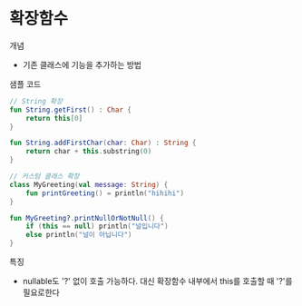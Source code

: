 # 확장함수
개념
- 기존 클래스에 기능을 추가하는 방법

샘플 코드
```kotlin
// String 확장
fun String.getFirst() : Char {
    return this[0]
}

fun String.addFirstChar(char: Char) : String {
    return char + this.substring(0)
}

// 커스텀 클래스 확장
class MyGreeting(val message: String) {
    fun printGreeting() = println("hihihi")
}

fun MyGreeting?.printNullOrNotNull() {
    if (this == null) println("널입니다")
    else println("널이 아닙니다")
}
```

특징
- nullable도 '?' 없이 호출 가능하다. 대신 확장함수 내부에서 this를 호출할 때 '?'를 필요로한다